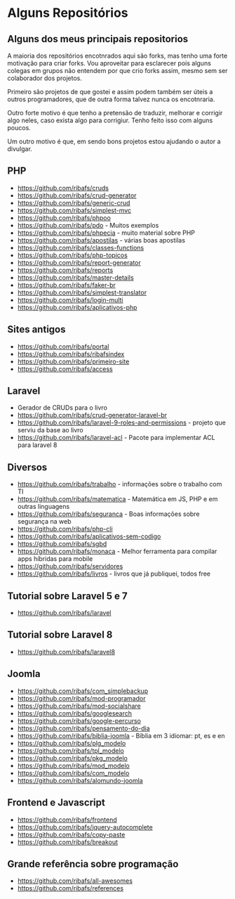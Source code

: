 # Alguns Repositórios

## Alguns dos meus principais repositorios

A maioria dos repositórios encotnrados aqui são forks, mas tenho uma forte motivação para criar forks. Vou aproveitar para esclarecer pois alguns colegas em grupos não entendem por que crio forks assim, mesmo sem ser colaborador dos projetos. 

Primeiro são projetos de que gostei e assim podem também ser úteis a outros programadores, que de outra forma talvez nunca os encotnraria.

Outro forte motivo é que tenho a pretensão de traduzir, melhorar e corrigir algo neles, caso exista algo para corrigiur. Tenho feito isso com alguns poucos.

Um outro motivo é que, em sendo bons projetos estou ajudando o autor a divulgar.


## PHP
- https://github.com/ribafs/cruds
- https://github.com/ribafs/crud-generator
- https://github.com/ribafs/generic-crud
- https://github.com/ribafs/simplest-mvc
- https://github.com/ribafs/phpoo
- https://github.com/ribafs/pdo - Muitos exemplos
- https://github.com/ribafs/phpecia - muito material sobre PHP
- https://github.com/ribafs/apostilas - várias boas apostilas
- https://github.com/ribafs/classes-functions
- https://github.com/ribafs/php-topicos
- https://github.com/ribafs/report-generator
- https://github.com/ribafs/reports
- https://github.com/ribafs/master-details
- https://github.com/ribafs/faker-br
- https://github.com/ribafs/simplest-translator
- https://github.com/ribafs/login-multi
- https://github.com/ribafs/aplicativos-php

## Sites antigos
- https://github.com/ribafs/portal
- https://github.com/ribafs/ribafsindex
- https://github.com/ribafs/primeiro-site
- https://github.com/ribafs/access

## Laravel
- Gerador de CRUDs para o livro
- https://github.com/ribafs/crud-generator-laravel-br
- https://github.com/ribafs/laravel-9-roles-and-permissions - projeto que serviu da base ao livro
- https://github.com/ribafs/laravel-acl - Pacote para implementar ACL para laravel 8

## Diversos
- https://github.com/ribafs/trabalho - informações sobre o trabalho com TI
- https://github.com/ribafs/matematica - Matemática em JS, PHP e em outras linguagens
- https://github.com/ribafs/seguranca - Boas informações sobre segurança na web
- https://github.com/ribafs/php-cli
- https://github.com/ribafs/aplicativos-sem-codigo
- https://github.com/ribafs/sgbd
- https://github.com/ribafs/monaca - Melhor ferramenta para compilar apps híbridas para mobile
- https://github.com/ribafs/servidores
- https://github.com/ribafs/livros - livros que já publiquei, todos free

## Tutorial sobre Laravel 5 e 7
- https://github.com/ribafs/laravel

## Tutorial sobre Laravel 8
- https://github.com/ribafs/laravel8

## Joomla
- https://github.com/ribafs/com_simplebackup
- https://github.com/ribafs/mod-programador
- https://github.com/ribafs/mod-socialshare
- https://github.com/ribafs/googlesearch
- https://github.com/ribafs/google-percurso
- https://github.com/ribafs/pensamento-do-dia
- https://github.com/ribafs/biblia-joomla - Bíblia em 3 idiomar: pt, es e en
- https://github.com/ribafs/plg_modelo
- https://github.com/ribafs/tpl_modelo
- https://github.com/ribafs/pkg_modelo
- https://github.com/ribafs/mod_modelo
- https://github.com/ribafs/com_modelo
- https://github.com/ribafs/alomundo-joomla

## Frontend e Javascript
- https://github.com/ribafs/frontend
- https://github.com/ribafs/jquery-autocomplete
- https://github.com/ribafs/copy-paste
- https://github.com/ribafs/breakout

## Grande referência sobre programação
- https://github.com/ribafs/all-awesomes
- https://github.com/ribafs/references
